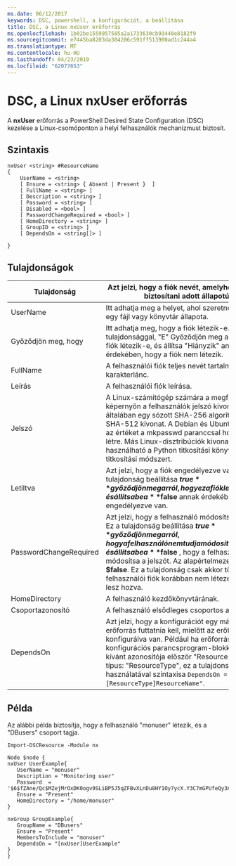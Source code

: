 ```yaml
---
ms.date: 06/12/2017
keywords: DSC, powershell, a konfigurációt, a beállítása
title: DSC, a Linux nxUser erőforrás
ms.openlocfilehash: 1b02be1559957585a2a1733630cb93440e8182f9
ms.sourcegitcommit: e7445ba8203da304286c591ff513900ad1c244a4
ms.translationtype: MT
ms.contentlocale: hu-HU
ms.lasthandoff: 04/23/2019
ms.locfileid: "62077653"
---
```

# <a name="dsc-for-linux-nxuser-resource"></a>DSC, a Linux nxUser erőforrás

A **nxUser** erőforrás a PowerShell Desired State Configuration (DSC) kezelése a Linux-csomóponton a helyi felhasználók mechanizmust biztosít.

## <a name="syntax"></a>Szintaxis

```
nxUser <string> #ResourceName
{
    UserName = <string>
    [ Ensure = <string> { Absent | Present }  ]
    [ FullName = <string> ]
    [ Description = <string> ]
    [ Password = <string> ]
    [ Disabled = <bool> ]
    [ PasswordChangeRequired = <bool> ]
    [ HomeDirectory = <string> ]
    [ GroupID = <string> ]
    [ DependsOn = <string[]> ]

}
```

## <a name="properties"></a>Tulajdonságok

|  Tulajdonság |  Azt jelzi, hogy a fiók nevét, amelyhez szeretne biztosítani adott állapotú. |
|---|---|
| UserName| Itt adhatja meg a helyet, ahol szeretne biztosítani egy fájl vagy könyvtár állapota.|
| Győződjön meg, hogy| Itt adhatja meg, hogy a fiók létezik-e. Ezzel a tulajdonsággal, "E" Győződjön meg arról, hogy a fiók létezik-e, és állítsa "Hiányzik" annak érdekében, hogy a fiók nem létezik.|
| FullName| A felhasználói fiók teljes nevét tartalmazó karakterlánc.|
| Leírás| A felhasználói fiók leírása.|
| Jelszó| A Linux-számítógép számára a megfelelő képernyőn a felhasználók jelszó kivonatát. Ez általában egy sózott SHA-256 algoritmust, vagy SHA-512 kivonat. A Debian és Ubuntu Linux ezt az értéket a mkpasswd paranccsal hozhatók létre. Más Linux-disztribúciók kivonatának használható a Python titkosítási könyvtár a titkosítási módszert.|
| Letiltva| Azt jelzi, hogy a fiók engedélyezve van-e. Ez a tulajdonság beállítása **$true** győződjön meg arról, hogy ez a fiók le van tiltva, és állítsa be a **$false** annak érdekében, hogy engedélyezve van.|
| PasswordChangeRequired| Azt jelzi, hogy a felhasználó módosítsa a jelszót. Ez a tulajdonság beállítása **$true** győződjön meg arról, hogy a felhasználó nem tudja módosítani a jelszót, és állítsa be a **$false** , hogy a felhasználó módosítsa a jelszót. Az alapértelmezett érték **$false**. Ez a tulajdonság csak akkor történik, ha a felhasználói fiók korábban nem létezett, és létre lesz hozva.|
| HomeDirectory| A felhasználó kezdőkönyvtárának.|
| Csoportazonosító| A felhasználó elsődleges csoportos azonosítója.|
| DependsOn | Azt jelzi, hogy a konfigurációt egy másik erőforrás futtatnia kell, mielőtt az erőforrás konfigurálva van. Például ha erőforrás konfigurációs parancsprogram-blokkot futtatni kívánt azonosítója először "ResourceName" és a típus: "ResourceType", ez a tulajdonság használatával szintaxisa `DependsOn = "[ResourceType]ResourceName"`.|

## <a name="example"></a>Példa

Az alábbi példa biztosítja, hogy a felhasználó "monuser" létezik, és a "DBusers" csoport tagja.

```
Import-DSCResource -Module nx

Node $node {
nxUser UserExample{
   UserName = "monuser"
   Description = "Monitoring user"
   Password  =    '$6$fZAne/Qc$MZejMrOxDK0ogv9SLiBP5J5qZFBvXLnDu8HY1Oy7ycX.Y3C7mGPUfeQy3A82ev3zIabhDQnj2ayeuGn02CqE/0'
   Ensure = "Present"
   HomeDirectory = "/home/monuser"
}

nxGroup GroupExample{
   GroupName = "DBusers"
   Ensure = "Present"
   MembersToInclude = "monuser"
   DependsOn = "[nxUser]UserExample"
}
}
```